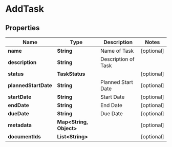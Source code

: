 

# AddTask


## Properties

| Name | Type | Description | Notes |
|------------ | ------------- | ------------- | -------------|
|**name** | **String** | Name of Task |  [optional] |
|**description** | **String** | Description of Task |  |
|**status** | **TaskStatus** |  |  [optional] |
|**plannedStartDate** | **String** | Planned Start Date |  [optional] |
|**startDate** | **String** | Start Date |  [optional] |
|**endDate** | **String** | End Date |  [optional] |
|**dueDate** | **String** | Due Date |  [optional] |
|**metadata** | **Map&lt;String, Object&gt;** |  |  [optional] |
|**documentIds** | **List&lt;String&gt;** |  |  [optional] |



